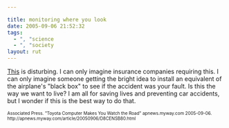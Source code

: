 ```yaml
---

title: monitoring where you look
date: 2005-09-06 21:52:32
tags:
  - ", "science
  - ", "society
layout: rut
---
```


<p><a href="http://apnews.myway.com/article/20050906/D8CENSB80.html">This</a> is disturbing.  I can only imagine insurance companies requiring this.  I can only imagine someone getting the bright idea to install an equivalent of the airplane's "black box" to see if the accident was your fault.  Is this the way we want to live?  I am all for saving lives and preventing car accidents, but I wonder if this is the best way to do that.</p>  <font size="-2"> Associated Press. "Toyota Computer Makes You Watch the Road" apnews.myway.com 2005-09-06. http://apnews.myway.com/article/20050906/D8CENSB80.html  </font>

